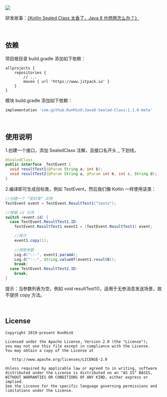 ![](https://tva1.sinaimg.cn/large/e6c9d24ely1h5ouspvmkyj21fd0u0tbu.jpg)

研发故事：[《Kotlin Sealed Class 太香了，Java 8 也想用怎么办？》](https://juejin.cn/post/7137571636781252622/)

&nbsp;

## 依赖

项目根目录 build.gradle 添加如下依赖：

```
allprojects {
    repositories {
        // ...
        maven { url 'https://www.jitpack.io' }
    }
}
```

模块 build.gradle 添加如下依赖：

```groovy
implementation 'com.github.KunMinX:Java8-Sealed-Class:1.1.0-beta'
```

&nbsp;

## 使用说明

1.创建一个接口，添加 SealedClass 注解，且接口名开头 _ 下划线，

```java
@SealedClass
public interface _TestEvent {
  void resultTest1(@Param String a, int b);
  void resultTest2(@Param String a, @Param int b, int c, String d);
}
```

2.编译即可生成目标类，例如 TestEvent，然后我们像 Kotlin 一样使用该类：

```java
//创建一个 “密封类” 实例
TestEvent event = TestEvent.ResultTest1("textx");

//根据 id 分流
switch (event.id) {
  case TestEvent.ResultTest1.ID:
    TestEvent.ResultTest1 event1 = (TestEvent.ResultTest1) event;

    //拷贝
    event1.copy(1);
    
    //获取参数
    Log.d("---", event1.paramA);
    Log.d("---", String.valueOf(event1.resultB));
    break;
  case TestEvent.ResultTest2.ID:
    break;
}
```

提示：当参数列表为空，例如 void resultTest1()，适用于无参消息发送场景，故不提供 copy 方法。

&nbsp;

## License

```
Copyright 2019-present KunMinX

Licensed under the Apache License, Version 2.0 (the "License");
you may not use this file except in compliance with the License.
You may obtain a copy of the License at

   http://www.apache.org/licenses/LICENSE-2.0

Unless required by applicable law or agreed to in writing, software
distributed under the License is distributed on an "AS IS" BASIS,
WITHOUT WARRANTIES OR CONDITIONS OF ANY KIND, either express or implied.
See the License for the specific language governing permissions and
limitations under the License.
```